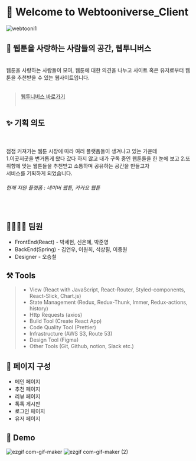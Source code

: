 # 💫 Welcome to Webtooniverse_Client

![webtooni1](https://user-images.githubusercontent.com/85473148/131535241-8df4279a-d681-4941-9b25-8a40fda721a3.jpg)

## 🌟 웹툰을 사랑하는 사람들의 공간, 웹투니버스
 <br>
웹툰을 사랑하는 사람들이 모여, 웹툰에 대한 의견을 나누고 
사이트 혹은 유저로부터 웹툰을 추천받을 수 있는 웹사이트입니다. <br> <br>

> [웹투니버스 바로가기](https://webtooni.co.kr/) <br> <br>
> 
## ✨ 기획 의도 
 <br> <br>
점점 커져가는 웹툰 시장에 따라 여러 플랫폼들이 생겨나고 있는 가운데 <br>
 1.이곳저곳을 번거롭게 왔다 갔다 하지 않고 내가 구독 중인 웹툰들을 한 눈에 보고
2.또 취향에 맞는 웹툰들을 추천받고 소통하며 공유하는 공간을 만들고자<br>
서비스를 기획하게 되었습니다.
<br>
###### 현재 지원 플랫폼 : 네이버 웹툰, 카카오 웹툰
<br>

## 👨‍👩‍👧‍👧  팀원

* FrontEnd(React) - 박세현, 신은혜, 박준영
* BackEnd(Spring) - 김연우, 이원희, 석상필, 이중원
* Designer - 오승철

## ⚒️ Tools

> - View (React with JavaScript, React-Router, Styled-components, React-Slick, Chart.js)
> - State Management (Redux, Redux-Thunk, Immer, Redux-actions, history)
> - Http Requests (axios)
> - Build Tool (Create React App)
> - Code Quality Tool (Prettier)
> - Infrastructure (AWS S3, Route 53)
> - Design Tool (Figma)
> - Other Tools (Git, Github, notion, Slack etc.)

## 📌 페이지 구성

- 메인 페이지
- 추천 페이지
- 리뷰 페이지
- 톡톡 게시판
- 로그인 페이지
- 유저 페이지

## 🎥 Demo

![ezgif com-gif-maker](https://user-images.githubusercontent.com/85473148/131540426-8d17e043-010b-4250-b366-01f784faad45.gif)
![ezgif com-gif-maker (2)](https://user-images.githubusercontent.com/85473148/131542223-841cb615-a910-4d6c-b385-3938add41b44.gif)

